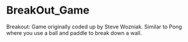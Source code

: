 # BreakOut_Game
Breakout: Game originally coded up by Steve Wozniak. Similar to Pong where you use a ball and paddle to break down a wall.
